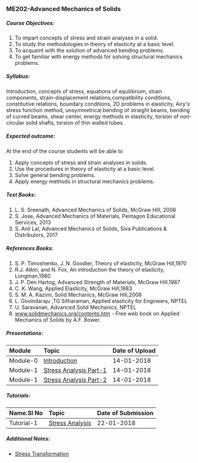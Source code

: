 ### [](#header-3)ME202-Advanced Mechanics of Solids

##### [](#header-5)Course Objectives:

1.  To impart concepts of stress and strain analyses in a solid.
2.  To study the methodologies in theory of elasticity at a basic level.
3.  To acquaint with the solution of advanced bending problems.
4.  To get familiar with energy methods for solving structural mechanics problems.

##### [](#header-5)Syllabus:

Introduction, concepts of stress, equations of equilibrium, strain components, strain-displacement relations,compatibility conditions, constitutive relations, boundary conditions, 2D problems in elasticity, Airy's stress function method, unsymmetrical bending of straight beams, bending of curved beams, shear center, energy methods in elasticity, torsion of non-circular solid shafts, torsion of thin walled tubes.

##### [](#header-5)Expected outcome:

At the end of the course students will be able to
1.  Apply concepts of stress and strain analyses in solids.
2.  Use the procedures in theory of elasticity at a basic level.
3.  Solve general bending problems.
4.  Apply energy methods in structural mechanics problems.

##### [](#header-5)Text Books:

1.  L. S. Sreenath, Advanced Mechanics of Solids, McGraw Hill, 2008
2.  S. Jose, Advanced Mechanics of Materials, Pentagon Educational Services, 2013
3.  S. Anil Lal, Advanced Mechanics of Solids, Siva Publications & Distributors, 2017

##### [](#header-5)References Books:

1.  S. P. Timoshenko, J. N. Goodier, Theory of elasticity, McGraw Hill,1970
2.  R.J. Atkin, and N. Fox, An introduction the theory of elasticity, Longman,1980
3.  J. P. Den Hartog, Advanced Strength of Materials, McGraw Hill,1987
4.  C. K. Wang, Applied Elasticity, McGraw Hill,1983
5.  S. M. A. Kazimi, Solid Mechanics, McGraw Hill,2008
6.  L. Govindaraju ,TG Sitharaman, Applied elasticity for Engineers, NPTEL
7.  U. Saravanan, Advanced Solid Mechanics, NPTEL
8.  www.solidmechanics.org/contents.htm - Free web book on Applied Mechanics of Solids by A.F. Bower.

##### [](#header-5)Presentations:

| Module   | Topic                                                |Date of Upload  |
|:---------|:-----------------------------------------------------|:---------------|
| Module-0 | [Introduction](Introduction.pdf)                     |14-01-2018      |
| Module-1 | [Stress Analysis Part-1](StressAnalysisPart1.pdf)    |14-01-2018      |
| Module-1 | [Stress Analysis Part-2](StressAnalysisPart2.pdf)    |14-01-2018      |

##### [](#header-5)Tutorials:

| Name.Sl No   | Topic                                                |Date of Submission  |
|:-------------|:-----------------------------------------------------|:-------------------|
| Tutorial-1   | [Stress Analysis]()                                  |22-01-2018          |

##### [](#header-5)Additional Notes:

* [Stress Transformation]() 
